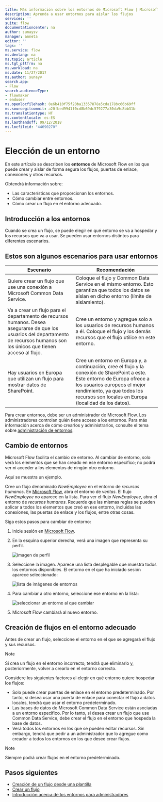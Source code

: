 ```yaml
---
title: Más información sobre los entornos de Microsoft Flow | Microsoft Docs
description: Aprenda a usar entornos para aislar los flujos
services: ''
suite: flow
documentationcenter: na
author: sunaysv
manager: anneta
editor: ''
tags: ''
ms.service: flow
ms.devlang: na
ms.topic: article
ms.tgt_pltfrm: na
ms.workload: na
ms.date: 11/27/2017
ms.author: sunayv
search.app:
- Flow
search.audienceType:
- flowmaker
- enduser
ms.openlocfilehash: 0e6b410f75f28ba13357878a5cda178bc66b69ff
ms.sourcegitcommit: a20fbed9941f0cd8b69dc579277a30da9c8bb31b
ms.translationtype: HT
ms.contentlocale: es-ES
ms.lasthandoff: 09/12/2018
ms.locfileid: "44690270"
---
```

# <a name="choosing-an-environment"></a>Elección de un entorno

En este artículo se describen los **entornos** de Microsoft Flow en los que puede crear y aislar de forma segura los flujos, puertas de enlace, conexiones y otros recursos.

Obtendrá información sobre:

* Las características que proporcionan los entornos.
* Cómo cambiar entre entornos.
* Cómo crear un flujo en el entorno adecuado.

## <a name="environments-overview"></a>Introducción a los entornos

Cuando se crea un flujo, se puede elegir en qué entorno se va a hospedar y los recursos que va a usar. Se pueden usar entornos distintos para diferentes escenarios.

## <a name="here-are-a-few-scenarios-for-using-environments"></a>Estos son algunos escenarios para usar entornos

Escenario|Recomendación
-----|-----
Quiere crear un flujo que use una conexión a Microsoft Common Data Service.|Coloque el flujo y Common Data Service en el mismo entorno. Esto garantiza que todos los datos se aíslan en dicho entorno (límite de aislamiento).
Va a crear un flujo para el departamento de recursos humanos. Desea asegurarse de que los usuarios del departamento de recursos humanos son los únicos que tienen acceso al flujo.|Cree un entorno y agregue solo a los usuarios de recursos humanos a él. Coloque el flujo y los demás recursos que el flujo utilice en este entorno.
Hay usuarios en Europa que utilizan un flujo para mostrar datos de SharePoint.|Cree un entorno en Europa y, a continuación, cree el flujo y la conexión de SharePoint a este. Este entorno de Europa ofrece a los usuarios europeos el mejor rendimiento, ya que todos los recursos son locales en Europa (localidad de los datos).

Para crear entornos, debe ser un administrador de Microsoft Flow. Los administradores controlan quién tiene acceso a los entornos. Para más información acerca de cómo crearlos y administrarlos, consulte el tema sobre [administración de entornos](environments-overview-admin.md).

## <a name="switching-environments"></a>Cambio de entornos

Microsoft Flow facilita el cambio de entorno. Al cambiar de entorno, solo verá los elementos que se han creado en ese entorno específico; no podrá ver ni acceder a los elementos de ningún otro entorno.

Aquí se muestra un ejemplo.

Cree un flujo denominado *NewEmployee* en el entorno de *recursos humanos*. En [Microsoft Flow](https://flow.microsoft.com), abra el entorno de *ventas*. El flujo *NewEmployee* no aparece en la lista. Para ver el flujo *NewEmployee*, abra el entorno de *recursos humanos*. Recuerde que las mismas reglas se pueden aplicar a todos los elementos que creó en ese entorno, incluidas las conexiones, las puertas de enlace y los flujos, entre otras cosas.

Siga estos pasos para cambiar de entorno:

1. Inicie sesión en [Microsoft Flow](https://flow.microsoft.com).
1. En la esquina superior derecha, verá una imagen que representa su perfil.

   ![imagen de perfil](./media/environments-overview-maker/default-environment.png)

1. Seleccione la imagen. Aparece una lista desplegable que muestra todos los entornos disponibles. El entorno en el que ha iniciado sesión aparece seleccionado:

   ![lista de imágenes de entornos](./media/environments-overview-maker/all-environments.png)
1. Para cambiar a otro entorno, seleccione ese entorno en la lista:

   ![seleccionar un entorno al que cambiar](./media/environments-overview-maker/select-europe.png)
1. Microsoft Flow cambiará al nuevo entorno.

## <a name="create-flows-in-the-right-environment"></a>Creación de flujos en el entorno adecuado

Antes de crear un flujo, seleccione el entorno en el que se agregará el flujo y sus recursos.

> [!NOTE]
> Si crea un flujo en el entorno incorrecto, tendrá que eliminarlo y, posteriormente, volver a crearlo en el entorno correcto.

Considere los siguientes factores al elegir en qué entorno quiere hospedar los flujos:

* Solo puede crear puertas de enlace en el entorno predeterminado. Por tanto, si desea usar una puerta de enlace para conectar el flujo a datos locales, tendrá que usar el entorno predeterminado.
* Las bases de datos de Microsoft Common Data Service están asociadas a un entorno específico. Por lo tanto, si desea crear un flujo que use Common Data Service, debe crear el flujo en el entorno que hospeda la base de datos.
* Verá todos los entornos en los que se pueden editar recursos. Sin embargo, tendrá que pedir a un administrador que lo agregue como creador a todos los entornos en los que desee crear flujos.

> [!NOTE]
> Siempre podrá crear flujos en el entorno predeterminado.

## <a name="next-steps"></a>Pasos siguientes

* [Creación de un flujo desde una plantilla](get-started-logic-template.md)
* [Crear un flujo](get-started-logic-flow.md)
* [Introducción acerca de los entornos para administradores](environments-overview-admin.md)
